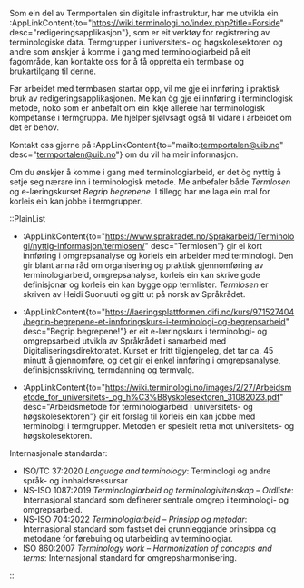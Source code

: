 Som ein del av Termportalen sin digitale infrastruktur, har me utvikla
ein :AppLinkContent{to="https://wiki.terminologi.no/index.php?title=Forside"
desc="redigeringsapplikasjon"}, som er eit verktøy for registrering av
terminologiske data. Termgrupper i universitets- og høgskolesektoren
og andre som ønskjer å komme i gang med terminologiarbeid på eit
fagområde, kan kontakte oss for å få oppretta ein termbase og
brukartilgang til denne.

Før arbeidet med termbasen startar opp, vil me gje ei innføring i
praktisk bruk av redigeringsapplikasjonen. Me kan òg gje ei innføring
i terminologisk metode, noko som er anbefalt om ein ikkje allereie har
terminologisk kompetanse i termgruppa. Me hjelper sjølvsagt også til
vidare i arbeidet om det er behov.

Kontakt oss gjerne på :AppLinkContent{to="mailto:termportalen@uib.no"
desc="termportalen@uib.no"} om du vil ha meir informasjon.

Om du ønskjer å komme i gang med terminologiarbeid, er det òg nyttig å
setje seg nærare inn i terminologisk metode. Me anbefaler både
*Termlosen* og e-læringskurset *Begrip begrepene*. I tillegg
har me laga ein mal for korleis ein kan jobbe i termgrupper.

::PlainList
- :AppLinkContent{to="https://www.sprakradet.no/Sprakarbeid/Terminologi/nyttig-informasjon/termlosen/"
desc="Termlosen"} gir ei kort innføring i omgrepsanalyse og korleis
ein arbeider med terminologi. Den gir blant anna råd om organisering
og praktisk gjennomføring av terminologiarbeid, omgrepsanalyse,
korleis ein kan skrive gode definisjonar og korleis ein kan bygge opp
termlister. *Termlosen* er skriven av Heidi Suonuuti og gitt ut på
norsk av Språkrådet.

- :AppLinkContent{to="https://laeringsplattformen.difi.no/kurs/971527404/begrip-begrepene-et-innforingskurs-i-terminologi-og-begrepsarbeid"
desc="Begrip begrepene!"} er eit e-læringskurs i terminologi- og
omgrepsarbeid utvikla av Språkrådet i samarbeid med
Digitaliseringsdirektoratet. Kurset er fritt tilgjengeleg, det tar ca.
45 minutt å gjennomføre, og det gir ei enkel innføring i
omgrepsanalyse, definisjonsskriving, termdanning og termvalg.

- :AppLinkContent{to="https://wiki.terminologi.no/images/2/27/Arbeidsmetode_for_universitets-_og_h%C3%B8yskolesektoren_31082023.pdf"
desc="Arbeidsmetode for terminologiarbeid i universitets- og høgskolesektoren"} gir eit forslag til korleis ein kan jobbe med
terminologi i termgrupper. Metoden er spesielt retta mot universitets-
og høgskolesektoren.

Internasjonale standardar:
-	ISO/TC 37:2020 *Language and terminology*: Terminologi og andre språk- og innhaldsressursar 
-	NS-ISO 1087:2019 *Terminologiarbeid og terminologivitenskap – Ordliste*: Internasjonal standard som definerer sentrale omgrep i terminologi- og omgrepsarbeid. 
-	NS-ISO 704:2022 *Terminologiarbeid – Prinsipp og metodar*: Internasjonal standard som fastset dei grunnleggjande prinsippa og metodane for førebuing og utarbeiding av terminologiar.
-	ISO 860:2007 *Terminology work – Harmonization of concepts and terms*: Internasjonal standard for omgrepsharmonisering.

::
